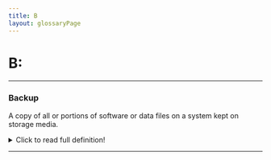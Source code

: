 ```yaml
---
title: B
layout: glossaryPage
---
```


# **B:** 

___

### **Backup**
A copy of all or portions of software or data files on a system kept on storage media. 
<details> <summary>Click to read full definition!</summary>
<p>A copy of all or portions of software or data files on a system kept on storage media, such as tape or disk, or on a separate system so that the files can be restored if the original data is deleted or damaged [SAA]. Also refers process of creating such a copy. In contrast to an “archive”, a backup is intended for the short-term recovery of data and may be in a format that is not easily accessible without the use of specific software. 
</p>
</details>

___

